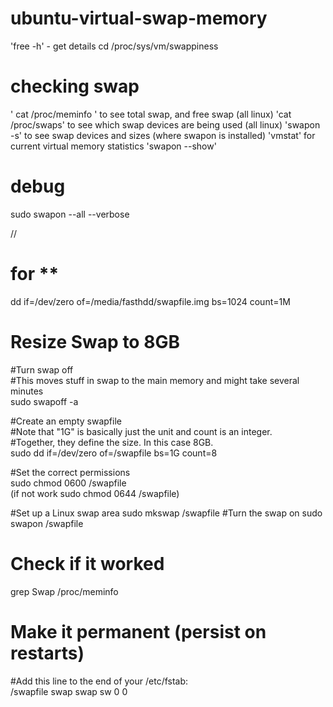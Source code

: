 # ubuntu-virtual-swap-memory

'free -h'  - get details
cd /proc/sys/vm/swappiness


# checking swap

' cat /proc/meminfo ' to see total swap, and free swap (all linux)
'cat /proc/swaps' to see which swap devices are being used (all linux)
'swapon -s' to see swap devices and sizes (where swapon is installed)
'vmstat' for current virtual memory statistics
'swapon --show'

# debug
sudo swapon --all --verbose

//
# for **
dd if=/dev/zero of=/media/fasthdd/swapfile.img bs=1024 count=1M


# Resize Swap to 8GB
#Turn swap off <br>
#This moves stuff in swap to the main memory and might take several minutes <br>
sudo swapoff -a

#Create an empty swapfile <br>
#Note that "1G" is basically just the unit and count is an integer.<br>
#Together, they define the size. In this case 8GB. <br>
sudo dd if=/dev/zero of=/swapfile bs=1G count=8

#Set the correct permissions <br>
sudo chmod 0600 /swapfile <br>
(if not work sudo chmod 0644 /swapfile)


#Set up a Linux swap area
sudo mkswap /swapfile
#Turn the swap on
sudo swapon /swapfile 


# Check if it worked
grep Swap /proc/meminfo

# Make it permanent (persist on restarts)
#Add this line to the end of your /etc/fstab: <br>
/swapfile swap swap sw 0 0
